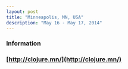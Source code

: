 ```yaml
---
layout: post
title: "Minneapolis, MN, USA"
description: "May 16 - May 17, 2014"
---
```


### Information

### [http://clojure.mn/](http://clojure.mn/)